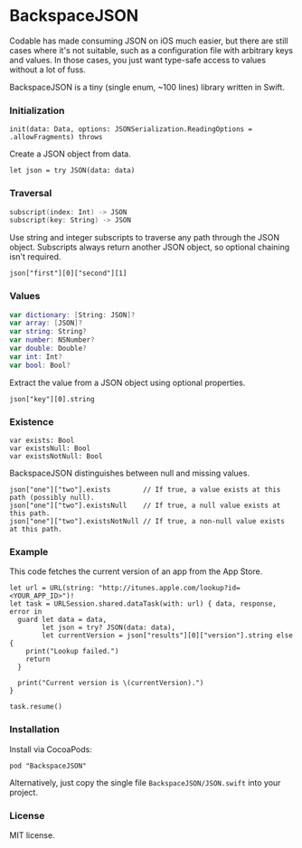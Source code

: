 # BackspaceJSON

Codable has made consuming JSON on iOS much easier, but there are still cases where it's not suitable, such as a configuration file with arbitrary keys and values. In those cases, you just want type-safe access to values without a lot of fuss.

BackspaceJSON is a tiny (single enum, ~100 lines) library written in Swift.

### Initialization

```
init(data: Data, options: JSONSerialization.ReadingOptions = .allowFragments) throws
```

Create a JSON object from data.

```
let json = try JSON(data: data)
```

### Traversal

```swift
subscript(index: Int) -> JSON
subscript(key: String) -> JSON
```

Use string and integer subscripts to traverse any path through the JSON object. Subscripts always return another JSON object, so optional chaining isn't required.

```
json["first"][0]["second"][1]
```

### Values

```swift
var dictionary: [String: JSON]?
var array: [JSON]?
var string: String?
var number: NSNumber?
var double: Double?
var int: Int?
var bool: Bool?
```

Extract the value from a JSON object using optional properties.

```
json["key"][0].string
```

### Existence

```
var exists: Bool
var existsNull: Bool
var existsNotNull: Bool
```

BackspaceJSON distinguishes between null and missing values.

```
json["one"]["two"].exists        // If true, a value exists at this path (possibly null).
json["one"]["two"].existsNull    // If true, a null value exists at this path.
json["one"]["two"].existsNotNull // If true, a non-null value exists at this path.
```

### Example

This code fetches the current version of an app from the App Store.

```
let url = URL(string: "http://itunes.apple.com/lookup?id=<YOUR_APP_ID>")!
let task = URLSession.shared.dataTask(with: url) { data, response, error in
  guard let data = data,
        let json = try? JSON(data: data),
        let currentVersion = json["results"][0]["version"].string else {
    print("Lookup failed.")
    return
  }

  print("Current version is \(currentVersion).")
}

task.resume()
```

### Installation

Install via CocoaPods:

```
pod "BackspaceJSON"
```

Alternatively, just copy the single file `BackspaceJSON/JSON.swift` into your project.

### License

MIT license.
